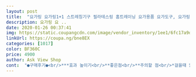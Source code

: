 ```yaml
---
layout: post 
title:  "요가링 요가링1+1 스트레칭기구 필라테스링 홈트레이닝 요가용품 요가도구, 요가링_퍼플 1+1" 
description: 요가링 요 ..
date: 2020-01-26 00:37:41 
img: https://static.coupangcdn.com/image/vendor_inventory/1ee1/6fc17a9d22986194e0f6e79b598856e533936c1d30ed62cac4dc8e009be2.jpg 
linkUrl: https://coupa.ng/bne8EX 
categories: [1017] 
color: BF360C 
price: 4900 
author: Ask View Shop 
cont:  "●구매후기●<br/>***효과 높이기<br/>**좋은점<br/>**주의할 점<br/>*걸을때 많이 아프지는 않아요.<br/><br/>*사용방법<br/>15분 정도 링을 부착하니 자국이 남네요.<br/> 멍은 들지 않지만 중요한 외출 전에는 피해야 할 거 같아요.<br/><br/>3800원<br/>______일주일 후 후기<br/> -<br/>가끔 부러지기도 한다는데 디자인이 곡선으로 되어있어서 그부분 조심히 사용하면 크게 그럴 일은 없을거 같아요.<br/><br/>개인적으로 느낀 점은 종아리알이 드라마틱하게 없어지지는 않을거 같아요.<br/> 하지만 운동전후, 운동시 잘 활용하기에  좋은 물건이네요.<br/><br/>결과는 아주 만족이예요!<br/>그 전 후기에 작성한것은 드라마틱하게 알이 제거되지 않을거같다라고 작성했는데요.<br/> 하루 3번 10분씩만 착용하고 조금씩 걸었습니다.<br/><br/>그때 종아리에 끼우고 자요.<br/><br/>그래도 자고일오나니 눌린곳이 엄청이프지만 묵직하고 무거운 다리느낌은 덜하네요 꾸준히 써봐야겟어요<br/>그런데 정말 신기한건 처음에는 종아리에 끼우는것도 힘들었는데 이제 정말 잘 들어갑니다.<br/> 다리알과 마사지효과로 조금이라도 슬림해진 결과인거 같아요.<br/> 너무 신기해서 작성합니다.<br/> 그리고 여성들이라면 생리전 다리가 붓고 혈액순환 때문에 다리 아프잖아요.<br/> 마침 그 기간이라 다리가 조금 묵직한 느낌이었는데 도움되네요.<br/><br/>그리고 오전보다는 오후에  부기기 빠져서 링이 잘 들어가네요.<br/><br/>다리 살이 빠지는건 모르겠지만 근육은 많이 부드러워졌어요.<br/><br/>다리에 깁스하고 걷는기분 내맘대로 안되더라구요 ㅋㅋ<br/>링을 부착 후 발목을 위아래로 움직여주면 확실하게 자극이 더 되네요.<br/><br/>마음에 들어 찾아보니 가격대가 천차만별이더라고요.<br/><br/>맨다리에 억지로껴서 30분을 걸어댕겼더니 눌린자국이 ㅎㄷㄷ<br/>받자마자 애가 잘가지고 놀아요 ㅎㅎ<br/>밤에 끼고 자볼랫다가 중도포기 다리에 피가 안통하더라는 .<br/>.<br/><br/>비싼거사라다가 돈버릴까봐 저렴이로 구매햇는데 가성비 갑<br/>사람마다 피부와 다리굵기도 달라서 사용후기가 많이 다를거 같네요.<br/><br/>색깔은 제가 좋아하는 그린색으로 받아보니 이뻐요.<br/><br/>요가링 내구성 엄청 좋아요.<br/> 지금까지 잘 사용중입니다.<br/><br/>요즘 걷기한다고 알을 제대로 안풀어줫더니 뭉친게 장난아니었나봐요<br/>요즘 실내에서만 주로 생활하니 저희 아이는 종종 꺼내서 스트레칭 해요~^^<br/>요즘은 운동 후 폼롤러도 귀찮더라고요.<br/> 요가링은 끼운 후 걷기만하면 되니깐 훨씬 간편한거 같아요.<br/> 그리고 무게가 가벼워서 여행갈때도 가져가기 좋습니다.<br/><br/>우연히 요가링이라는 상품을 알게 되서<br/>음.<br/>.<br/>그래서 고민하다가 다들 후기도 비슷하고<br/>이 가격에 이 정도 기능이라면 저는 대만족합니다!<br/>이 가격에 효과가 있다니 정말 놀랍네요.<br/><br/>일단 링의 중간부분이 땅에 닿지 않는 방향으로 놓고 종아리를 끼우면 됩니다.<br/> 중요한것은 발목부터 시작하여 스타킹을 올리듯 종아리늘 끌어올려 주면 잘 됩니다.<br/><br/>저는 마사지 뿐만이 아니라 홈트레이닝할때 복근, 팔운동에도 이용하는데 운동효과를 배로 만들어 주는거 같아요.<br/> 그리고 자세 잡는데도 도움이 되네요.<br/><br/>저는 하루종일 바쁘게 움직이고 자기전에 다리가 많이 피곤해서<br/>저는 홈트레이닝을 하면서 자주 이용할거 같아요.<br/>^^<br/>종아리링을 구매한 이유는 종아리알을 제거하기 위해서였어요.<br/> 그런데 받자마자 사용방법을 몰라서 조금 헤메었네요.<br/> 저와같은 분들을 위하여 자세한 후기 남겨요.<br/><br/>중간에 불편할 때쯤 빼고 아침에 일어나면 종아리 붓기가 없어서 매일 하는게 이제 생활이 됐어요.<br/><br/>직접 보고 사는게 아니라 가격적으로 후회없겠다 생각한 저렴한 요가링을 주문했는데<br/>첨에 끼우고나서 바로 서지도 못했어요<br/>표면은 매끄럽고 그립감 괜찮아요.<br/><br/>" 
---
```

